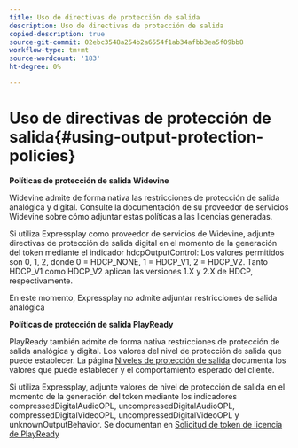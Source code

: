 ```yaml
---
title: Uso de directivas de protección de salida
description: Uso de directivas de protección de salida
copied-description: true
source-git-commit: 02ebc3548a254b2a6554f1ab34afbb3ea5f09bb8
workflow-type: tm+mt
source-wordcount: '183'
ht-degree: 0%

---
```


# Uso de directivas de protección de salida{#using-output-protection-policies}

**Políticas de protección de salida Widevine**

Widevine admite de forma nativa las restricciones de protección de salida analógica y digital. Consulte la documentación de su proveedor de servicios Widevine sobre cómo adjuntar estas políticas a las licencias generadas.

Si utiliza Expressplay como proveedor de servicios de Widevine, adjunte directivas de protección de salida digital en el momento de la generación del token mediante el indicador hdcpOutputControl: Los valores permitidos son 0, 1, 2, donde 0 = HDCP_NONE, 1 = HDCP_V1, 2 = HDCP_V2. Tanto HDCP_V1 como HDCP_V2 aplican las versiones 1.X y 2.X de HDCP, respectivamente.

En este momento, Expressplay no admite adjuntar restricciones de salida analógica

**Políticas de protección de salida PlayReady**

PlayReady también admite de forma nativa restricciones de protección de salida analógica y digital. Los valores del nivel de protección de salida que puede establecer. La página [Niveles de protección de salida](https://msdn.microsoft.com/en-us/library/dn468831.aspx) documenta los valores que puede establecer y el comportamiento esperado del cliente.

Si utiliza Expressplay, adjunte valores de nivel de protección de salida en el momento de la generación del token mediante los indicadores compressedDigitalAudioOPL, uncompressedDigitalAudioOPL, compressedDigitalVideoOPL, uncompressedDigitalVideoOPL y unknownOutputBehavior. Se documentan en [Solicitud de token de licencia de PlayReady](https://www.expressplay.com/developer/restapi/#playready-license-token-request)
